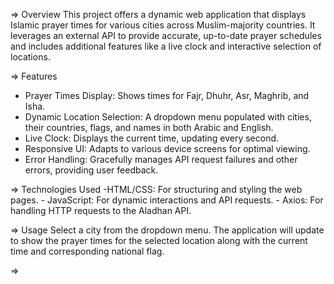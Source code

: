 => Overview
This project offers a dynamic web application that displays Islamic prayer times for various cities across Muslim-majority countries. It leverages an external API to provide accurate, up-to-date prayer schedules and includes additional features like a live clock and interactive selection of locations.
<!-- ========================================================================================================================================== -->
=> Features
- Prayer Times Display: Shows times for Fajr, Dhuhr, Asr, Maghrib, and Isha.
- Dynamic Location Selection: A dropdown menu populated with cities, their countries, flags, and names in both Arabic and English.
- Live Clock: Displays the current time, updating every second.
- Responsive UI: Adapts to various device screens for optimal viewing.
- Error Handling: Gracefully manages API request failures and other errors, providing user feedback.
<!-- ========================================================================================================================================== -->
=> Technologies Used
    -HTML/CSS: For structuring and styling the web pages.
    - JavaScript: For dynamic interactions and API requests.
    - Axios: For handling HTTP requests to the Aladhan API.
<!-- ========================================================================================================================================== -->
=> Usage
Select a city from the dropdown menu. The application will update to show the prayer times for the selected location along with the current time and corresponding national flag.
<!-- ========================================================================================================================================== -->
=>